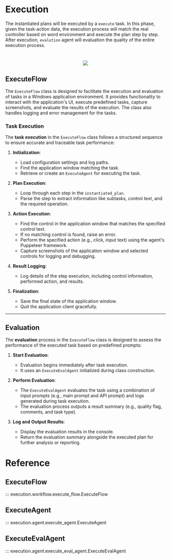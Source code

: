 # Execution

The instantiated plans will be executed by a `execute` task. In this phase, given the task-action data, the execution process will match the real controller based on word environment and execute the plan step by step. After execution, `evalution` agent will evaluation the quality of the entire execution process.

<h1 align="center">
    <img src="../../img/execution.png"/> 
</h1>

## ExecuteFlow

The `ExecuteFlow` class is designed to facilitate the execution and evaluation of tasks in a Windows application environment. It provides functionality to interact with the application's UI, execute predefined tasks, capture screenshots, and evaluate the results of the execution. The class also handles logging and error management for the tasks.

### Task Execution

The **task execution** in the `ExecuteFlow` class follows a structured sequence to ensure accurate and traceable task performance:

1. **Initialization**:

   - Load configuration settings and log paths.
   - Find the application window matching the task.
   - Retrieve or create an `ExecuteAgent` for executing the task.
2. **Plan Execution**:

   - Loop through each step in the `instantiated_plan`.
   - Parse the step to extract information like subtasks, control text, and the required operation.
3. **Action Execution**:

   - Find the control in the application window that matches the specified control text.
   - If no matching control is found, raise an error.
   - Perform the specified action (e.g., click, input text) using the agent's Puppeteer framework.
   - Capture screenshots of the application window and selected controls for logging and debugging.
4. **Result Logging**:

   - Log details of the step execution, including control information, performed action, and results.
5. **Finalization**:

   - Save the final state of the application window.
   - Quit the application client gracefully.

---

## Evaluation

The **evaluation** process in the `ExecuteFlow` class is designed to assess the performance of the executed task based on predefined prompts:

1. **Start Evaluation**:

   - Evaluation begins immediately after task execution.
   - It uses an `ExecuteEvalAgent` initialized during class construction.
2. **Perform Evaluation**:

   - The `ExecuteEvalAgent` evaluates the task using a combination of input prompts (e.g., main prompt and API prompt) and logs generated during task execution.
   - The evaluation process outputs a result summary (e.g., quality flag, comments, and task type).
3. **Log and Output Results**:

   - Display the evaluation results in the console.
   - Return the evaluation summary alongside the executed plan for further analysis or reporting.

# Reference

## ExecuteFlow

::: execution.workflow.execute_flow.ExecuteFlow

## ExecuteAgent

::: execution.agent.execute_agent.ExecuteAgent

## ExecuteEvalAgent

::: execution.agent.execute_eval_agent.ExecuteEvalAgent
